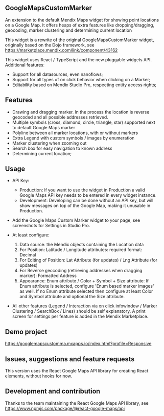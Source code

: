 ## GoogleMapsCustomMarker
An extension to the default Mendix Maps widget for showing point locations on a Google Map. It offers heaps of extra features like dropping/dragging, geocoding, marker clustering and determining current location

This widget is a rewrite of the original GoogleMapsCustomMarker widget, originally based on the Dojo framework, see https://marketplace.mendix.com/link/component/43162

This widget uses React / TypeScript and the new pluggable widgets API. Additional features:

* Support for all datasources, even nanoflows;
* Support for all types of on click behavior when clicking on a Marker;
* Editability based on Mendix Studio Pro, respecting entity access rights;


## Features
* Drawing and dragging marker. In the process the location is reverse geocoded and all possible addresses retrieved.
* Multiple symbols (cross, diamond, circle, triangle, star) supported next to default Google Maps marker 
* Polyline between all marker locations, with or without markers
* Extra Legend with custom symbols / images by enumeration
* Marker clustering when zooming out
* Search box for easy navigation to known address
* Determining current location;

## Usage
* API Key: 
	* Production: If you want to use the widget in Production a valid Google Maps API key needs to be entered in every widget instance. 
	* Development: Developing can be done without an API key, but will show messages on top of the Google Map, making it unusable in Production.

* Add the Google Maps Custom Marker widget to your page, see screenshots for Settings in Studio Pro.

* At least configure:

	1. Data source: the Mendix objects containing the Location data
	2. For Position: Latitude / Longitude attributes: required format: Decimal
	3. For Editing of Position: Lat Attribute (for updates) / Lng Attribute (for updates)
	4. For Reverse geocoding (retrieving addresses when dragging marker): Formatted Address 
	5. Appearance: Enum attribute / Color + Symbol + Size attribute: If Enum attribute is selected, configure 'Enum based marker images' as well. If no Enum attribute selected then configure at least Color and Symbol attribute and optional the Size attribute.

* All other features (Legend / Interaction via on click infowindow / Marker Clustering / SearchBox / Lines) should be self explanatory. A print screen for settings per feature is added in the Mendix Marketplace.

## Demo project
https://googlemapscustomma.mxapps.io/index.html?profile=Responsive

## Issues, suggestions and feature requests
This version uses the React Google Maps API library for creating React elements, without hooks for now. 

## Development and contribution
Thanks to the team maintaining the React Google Maps API library, see https://www.npmjs.com/package/@react-google-maps/api

